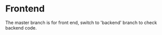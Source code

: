 # Frontend

The master branch is for front end, switch to 'backend' branch to check backend code.


 
